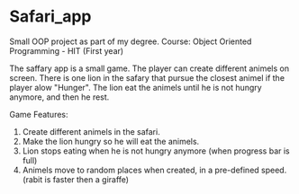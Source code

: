 # Safari_app
Small OOP project as part of my degree.
Course: Object Oriented Programming - HIT (First year)

The saffary app is a small game.
The player can create different animels on screen.
There is one lion in the safary that pursue the closest animel if the player alow "Hunger".
The lion eat the animels until he is not hungry anymore, and then he rest.

Game Features:
  1. Create different animels in the safari.
  2. Make the lion hungry so he will eat the animels.
  3. Lion stops eating when he is not hungry anymore (when progress bar is full)
  4. Animels move to random places when created, in a pre-defined speed. (rabit is faster then a giraffe)
